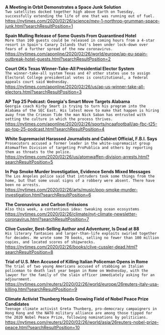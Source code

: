 **A Meeting in Orbit Demonstrates a Space Junk Solution**\
`Two satellites docked together high above Earth on Tuesday, successfully extending the life of one that was running out of fuel.`\
https://nytimes.com/2020/02/26/science/mev-1-northrop-grumman-space-junk.html?searchResultPosition=1

**Spain Mulling Release of Some Guests From Quarantined Hotel**\
`More than 100 guests could be released in coming hours from a 4-star resort in Spain's Canary Islands that's been under lock-down over fears of a further spread of the new coronavirus.`\
https://nytimes.com/aponline/2020/02/26/world/europe/ap-eu-spain-outbreak-hotel-guests.html?searchResultPosition=2

**Court OKs Texas Winner-Take-All Presidential Elector System**\
`The winner-take-all system Texas and 47 other states use to assign Electoral College presidential votes is constitutional, a federal appeals court said Wednesday. `\
https://nytimes.com/aponline/2020/02/26/us/ap-us-winner-take-all-electors.html?searchResultPosition=3

**AP Top 25 Podcast: Georgia's Smart Move Targets Alabama**\
`Georgia coach Kirby Smart is trying to turn his program into the Alabama of the SEC East. His latest move to make that happen is hiring away from the Crimson Tide the man Nick Saban has entrusted with setting the culture in which the process thrives.`\
https://nytimes.com/aponline/2020/02/26/sports/ncaafootball/ap-fbc-t25-ap-top-25-podcast.html?searchResultPosition=4

**White Supremacist Harassed Journalists and Cabinet Official, F.B.I. Says**\
`Prosecutors accused a former leader in the white-supremacist group Atomwaffen Division of targeting ProPublica and others by reporting them as threats to the police.`\
https://nytimes.com/2020/02/26/us/atomwaffen-division-arrests.html?searchResultPosition=5

**In Pop Smoke Murder Investigation, Evidence Sends Mixed Messages**\
`The Los Angeles police said that intruders took some things from the home, but that some usual signs of a robbery were absent. There have been no arrests.`\
https://nytimes.com/2020/02/26/arts/music/pop-smoke-murder-investigation.html?searchResultPosition=6

**The Coronavirus and Carbon Emissions**\
`Also this week, a contentious idea: tweaking ocean ecosystems`\
https://nytimes.com/2020/02/26/climate/nyt-climate-newsletter-coronavirus.html?searchResultPosition=7

**Clive Cussler, Best-Selling Author and Adventurer, Is Dead at 88**\
`His literary fantasies and larger-than-life exploits swirled together for decades. He wrote some 70 books, selling no fewer than 100 million copies, and located scores of shipwrecks.`\
https://nytimes.com/2020/02/26/books/clive-cussler-dead.html?searchResultPosition=8

**Trial of U.S. Men Accused of Killing Italian Policeman Opens in Rome**\
`The trial of two young Americans accused of stabbing an Italian policeman to death last year began in Rome on Wednesday, with the lawyer for the family of the slain officer immediately asking for an adjournment.`\
https://nytimes.com/reuters/2020/02/26/world/europe/26reuters-italy-usa-killing.html?searchResultPosition=9

**Climate Activist Thunberg Heads Growing Field of Nobel Peace Prize Candidates**\
`Teenage climate activist Greta Thunberg, pro-democracy campaigners in Hong Kong and the NATO military alliance are among those tipped for the 2020 Nobel Peace Prize, following nominations by politicians.`\
https://nytimes.com/reuters/2020/02/26/world/asia/26reuters-nobel-prize-peace.html?searchResultPosition=10

